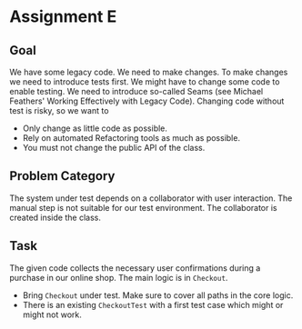 Assignment E
============

Goal
----

We have some legacy code. We need to make changes.
To make changes we need to introduce tests first.
We might have to change some code to enable testing.
We need to introduce so-called Seams (see Michael
Feathers' Working Effectively with Legacy Code).
Changing code without test is risky, so we want to

* Only change as little code as possible.
* Rely on automated Refactoring tools as much as possible.
* You must not change the public API of the class.

Problem Category
----------------

The system under test depends on a collaborator with
user interaction. The manual step is not suitable for our
test environment. The collaborator is created inside the class.

Task
----

The given code collects the necessary user confirmations
during a purchase in our online shop. The main logic is in `Checkout`.

* Bring `Checkout` under test. Make sure to cover all paths in the core logic.
* There is an existing `CheckoutTest` with a first test case which might or might not work.
